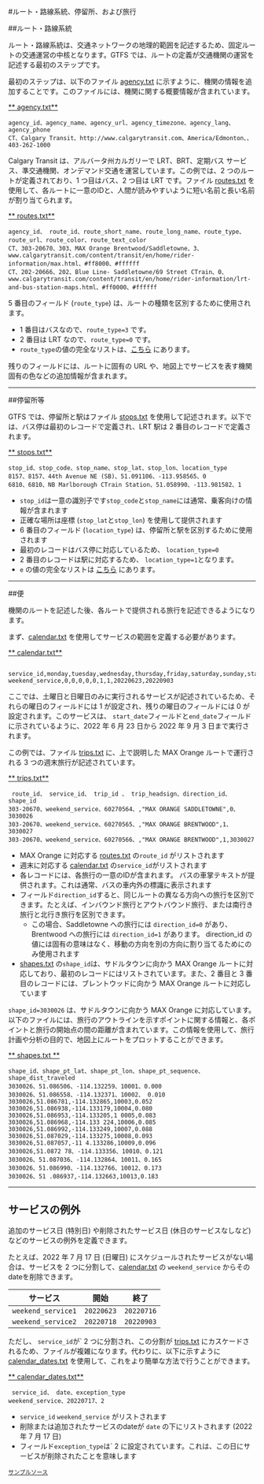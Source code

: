 #ルート・路線系統、停留所、および旅行

##ルート・路線系統

ルート・路線系統は、交通ネットワークの地理的範囲を記述するため、固定ルートの交通運営の中核となります。GTFS では、ルートの定義が交通機関の運営を記述する最初のステップです。

最初のステップは、以下のファイル [agency.txt](../../reference/#agencytxt) に示すように、機関の情報を追加することです。このファイルには、機関に関する概要情報が含まれています。 

[** agency.txt**](../../reference/#agencytxt)

```
agency_id、agency_name、agency_url、agency_timezone、agency_lang、agency_phone
CT、Calgary Transit、http://www.calgarytransit.com、America/Edmonton、、403-262-1000
```

Calgary Transit は、アルバータ州カルガリーで LRT、BRT、定期バス サービス、準交通機関、オンデマンド交通を運営しています。この例では、2 つのルートが定義されており、1 つ目はバス、2 つ目は LRT です。ファイル [routes.txt](../../reference/#routestxt) を使用して、各ルートに一意のIDと、人間が読みやすいように短い名前と長い名前が割り当てられます。

[** routes.txt**](../../reference/#routestxt)

```
agency_id、 route_id、route_short_name、route_long_name、route_type、route_url、route_color、route_text_color
CT、303-20670、303、MAX Orange Brentwood/Saddletowne、3、www.calgarytransit.com/content/transit/en/home/rider-information/max.html、#ff8000、#ffffff
CT、202-20666、202、Blue Line- Saddletowne/69 Street CTrain、0、www.calgarytransit.com/content/transit/en/home/rider-information/lrt-and-bus-station-maps.html、#ff0000、#ffffff
```

5 番目のフィールド (`route_type`) は、ルートの種類を区別するために使用されます。

- 1 番目はバスなので、`route_type=3` です。
- 2 番目は LRT なので、`route_type=0` です。
- `route_type`の値の完全なリストは、[こちら](../../reference/#routestxt) にあります。

残りのフィールドには、ルートに固有の URL や、地図上でサービスを表す機関固有の色などの追加情報が含まれます。

<hr> 

##停留所等

GTFS では、停留所と駅はファイル [stops.txt](../../reference/#stopstxt) を使用して記述されます。以下では、バス停は最初のレコードで定義され、LRT 駅は 2 番目のレコードで定義されます。 

[** stops.txt**](../../reference/#stopstxt) 

```
stop_id、stop_code、stop_name、stop_lat、stop_lon、location_type
8157、8157、44th Avenue NE (SB)、51.091106、-113.958565、0
6810、6810、NB Marlborough CTrain Station、51.058990、-113.981582、1
```

- `stop_id`は一意の識別子です`stop_code`と`stop_name`には通常、乗客向けの情報が含まれます
- 正確な場所は座標 (`stop_lat`と`stop_lon`) を使用して提供されます
- 6 番目のフィールド (`location_type`) は、停留所と駅を区別するために使用されます
- 最初のレコードはバス停に対応しているため、 `location_type=0` 
- 2 番目のレコードは駅に対応するため、 `location_type=1`となります。
- `e` の値の完全なリストは [こちら](../../reference/#stopstxt) にあります。

<hr> 

##便

機関のルートを記述した後、各ルートで提供される旅行を記述できるようになります。 

まず、[calendar.txt](../../reference/#calendartxt) を使用してサービスの範囲を定義する必要があります。

[** calendar.txt**](../../reference/#calendartxt) 

```
 service_id,monday,tuesday,wednesday,thursday,friday,saturday,sunday,start_date,end_date
weekend_service,0,0,0,0,0,1,1,20220623,20220903
```

ここでは、土曜日と日曜日のみに実行されるサービスが記述されているため、それらの曜日のフィールドには 1 が設定され、残りの曜日のフィールドには 0 が設定されます。このサービスは、 `start_date`フィールドと`end_date`フィールドに示されているように、2022 年 6 月 23 日から 2022 年 9 月 3 日まで実行されます。 

この例では、ファイル [trips.txt](../../reference/#tripstxt) に、上で説明した MAX Orange ルートで運行される 3 つの週末旅行が記述されています。

[** trips.txt**](../../reference/#tripstxt) 

```
 route_id、 service_id、 trip_id 、 trip_headsign、direction_id、shape_id
303-20670、weekend_service、60270564、,"MAX ORANGE SADDLETOWNE",0、3030026
303-20670、weekend_service、60270565、,"MAX ORANGE BRENTWOOD",1、3030027
303-20670、weekend_service、60270566、,"MAX ORANGE BRENTWOOD",1,3030027
```

- MAX Orange に対応する [routes.txt](../../reference/#routestxt) の`route_id` がリストされます
- 週末に対応する [calendar.txt](../../reference/#calendartxt) の`service_id`がリストされます
- 各レコードには、各旅行の一意のIDが含まれます。
バスの車掌テキストが提供されます。これは通常、バスの車内外の標識に表示されます
- フィールド`direction_id`すると、同じルートの異なる方向への旅行を区別できます。たとえば、インバウンド旅行とアウトバウンド旅行、または南行き旅行と北行き旅行を区別できます。
    - この場合、Saddletowne への旅行には `direction_id=0` があり、Brentwood への旅行には `direction_id=1` があります。 direction_id の値には固有の意味はなく、移動の方向を別の方向に割り当てるためにのみ使用されます
- [shapes.txt](../../reference/#shapestxt) の`shape_id`は、サドルタウンに向かう MAX Orange ルートに対応しており、最初のレコードにはリストされています。また、2 番目と 3 番目のレコードには、ブレントウッドに向かう MAX Orange ルートに対応しています


`shape_id=3030026` は、サドルタウンに向かう MAX Orange に対応しています。以下のファイルには、旅行のアウトラインを示すポイントに関する情報と、各ポイントと旅行の開始点の間の距離が含まれています。この情報を使用して、旅行計画や分析の目的で、地図上にルートをプロットすることができます。

[** shapes.txt **](../../reference/#shapestxt) 

```
shape_id、shape_pt_lat、shape_pt_lon、shape_pt_sequence、shape_dist_traveled
3030026、51.086506、-114.132259、10001、0.000
3030026、51.086558、-114.132371、10002、 0.010
3030026,51.086781,-114.132865,10003,0.052
3030026,51.086938,-114.133179,10004,0.080
3030026,51.086953,-114.133205,1 0005,0.083
3030026,51.086968,-114.133 224,10006,0.085
3030026,51.086992,-114.133249,10007,0.088
3030026,51.087029,-114.133275,10008,0.093
3030026,51.087057,-11 4.133286,10009,0.096
3030026,51.0872 78、-114.133356、10010、0.121
3030026、51.087036、-114.132864、10011、0.165
3030026、51.086990、-114.132766、10012、0.173
3030026、51 .086937,-114.132663,10013,0.183
```

<hr> 

## サービスの例外

追加のサービス日 (特別日) や削除されたサービス日 (休日のサービスなしなど) などのサービスの例外を定義できます。

たとえば、2022 年 7 月 17 日 (日曜日) にスケジュールされたサービスがない場合は、サービスを 2 つに分割して、[calendar.txt](../../reference/#calendartxt) の `weekend_service` からそのdateを削除できます。

| サービス | 開始 | 終了 |
|-----|-----|-----|
| `weekend_service1` | `20220623` | `20220716` |
| `weekend_service2` | `20220718` | `20220903` |

ただし、 `service_id`が` 2 つに分割され、この分割が [trips.txt](../../reference/#tripstxt) にカスケードされるため、ファイルが複雑になります。代わりに、以下に示すように [calendar_dates.txt](../../reference/#calendar_datestxt) を使用して、これをより簡単な方法で行うことができます。

[** calendar_dates.txt**](../../reference/#calendar_datestxt) 

```
 service_id、 date、exception_type
weekend_service、20220717、2
```

- `service_id` `weekend_service` がリストされます 
- 削除または追加されたサービスのdateが `date` の下にリストされます (2022 年 7 月 17 日) 
- フィールド`exception_type`は` 2 に設定されています。これは、この日にサービスが削除されたことを意味します 

 <sup>[サンプルソース](https:)</sup>